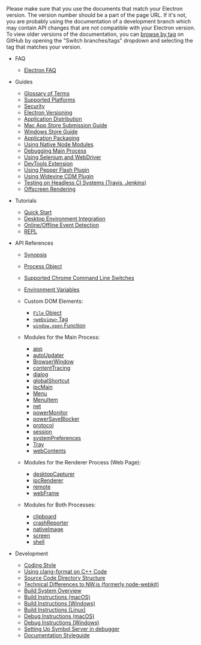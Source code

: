Please make sure that you use the documents that match your Electron version.
The version number should be a part of the page URL. If it's not, you are
probably using the documentation of a development branch which may contain API
changes that are not compatible with your Electron version. To view older
versions of the documentation, you can
[browse by tag](https://github.com/electron/electron/tree/v1.4.0)
on GitHub by opening the "Switch branches/tags" dropdown and selecting the tag
that matches your version.

* FAQ
    * [Electron FAQ](faq.md)

* Guides
    * [Glossary of Terms](glossary.md)
    * [Supported Platforms](tutorial/supported-platforms.md)
    * [Security](tutorial/security.md)
    * [Electron Versioning](tutorial/electron-versioning.md)
    * [Application Distribution](tutorial/application-distribution.md)
    * [Mac App Store Submission Guide](tutorial/mac-app-store-submission-guide.md)
    * [Windows Store Guide](tutorial/windows-store-guide.md)
    * [Application Packaging](tutorial/application-packaging.md)
    * [Using Native Node Modules](tutorial/using-native-node-modules.md)
    * [Debugging Main Process](tutorial/debugging-main-process.md)
    * [Using Selenium and WebDriver](tutorial/using-selenium-and-webdriver.md)
    * [DevTools Extension](tutorial/devtools-extension.md)
    * [Using Pepper Flash Plugin](tutorial/using-pepper-flash-plugin.md)
    * [Using Widevine CDM Plugin](tutorial/using-widevine-cdm-plugin.md)
    * [Testing on Headless CI Systems (Travis, Jenkins)](tutorial/testing-on-headless-ci.md)
    * [Offscreen Rendering](tutorial/offscreen-rendering.md)

* Tutorials
    * [Quick Start](tutorial/quick-start.md)
    * [Desktop Environment Integration](tutorial/desktop-environment-integration.md)
    * [Online/Offline Event Detection](tutorial/online-offline-events.md)
    * [REPL](tutorial/repl.md)

* API References
    * [Synopsis](api/synopsis.md)
    * [Process Object](api/process.md)
    * [Supported Chrome Command Line Switches](api/chrome-command-line-switches.md)
    * [Environment Variables](api/environment-variables.md)

    * Custom DOM Elements:
        * [`File` Object](api/file-object.md)
        * [`<webview>` Tag](api/webview-tag.md)
        * [`window.open` Function](api/window-open.md)

    * Modules for the Main Process:
        * [app](api/app.md)
        * [autoUpdater](api/auto-updater.md)
        * [BrowserWindow](api/browser-window.md)
        * [contentTracing](api/content-tracing.md)
        * [dialog](api/dialog.md)
        * [globalShortcut](api/global-shortcut.md)
        * [ipcMain](api/ipc-main.md)
        * [Menu](api/menu.md)
        * [MenuItem](api/menu-item.md)
        * [net](api/net.md)
        * [powerMonitor](api/power-monitor.md)
        * [powerSaveBlocker](api/power-save-blocker.md)
        * [protocol](api/protocol.md)
        * [session](api/session.md)
        * [systemPreferences](api/system-preferences.md)
        * [Tray](api/tray.md)
        * [webContents](api/web-contents.md)

    * Modules for the Renderer Process (Web Page):
        * [desktopCapturer](api/desktop-capturer.md)
        * [ipcRenderer](api/ipc-renderer.md)
        * [remote](api/remote.md)
        * [webFrame](api/web-frame.md)

    * Modules for Both Processes:
        * [clipboard](api/clipboard.md)
        * [crashReporter](api/crash-reporter.md)
        * [nativeImage](api/native-image.md)
        * [screen](api/screen.md)
        * [shell](api/shell.md)

* Development
    * [Coding Style](development/coding-style.md)
    * [Using clang-format on C++ Code](development/clang-format.md)
    * [Source Code Directory Structure](development/source-code-directory-structure.md)
    * [Technical Differences to NW.js (formerly node-webkit)](development/atom-shell-vs-node-webkit.md)
    * [Build System Overview](development/build-system-overview.md)
    * [Build Instructions (macOS)](development/build-instructions-osx.md)
    * [Build Instructions (Windows)](development/build-instructions-windows.md)
    * [Build Instructions (Linux)](development/build-instructions-linux.md)
    * [Debug Instructions (macOS)](development/debugging-instructions-macos.md)
    * [Debug Instructions (Windows)](development/debug-instructions-windows.md)
    * [Setting Up Symbol Server in debugger](development/setting-up-symbol-server.md)
    * [Documentation Styleguide](styleguide.md)
